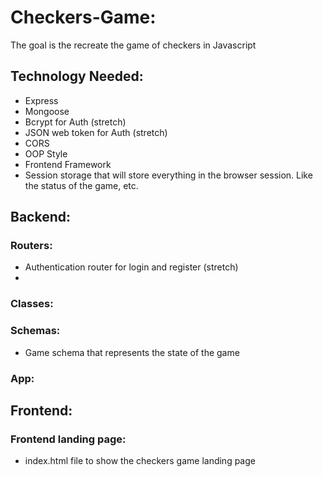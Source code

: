 # Checkers-Game:

The goal is the recreate the game of checkers in Javascript

## Technology Needed:

- Express
- Mongoose
- Bcrypt for Auth (stretch)
- JSON web token for Auth (stretch)
- CORS
- OOP Style
- Frontend Framework
- Session storage that will store everything in the browser session. Like the status of the game, etc.

## Backend:

### Routers:
- Authentication router for login and register (stretch)
- 

### Classes:

### Schemas:

- Game schema that represents the state of the game

### App:

## Frontend:

### Frontend landing page:

- index.html file to show the checkers game landing page
